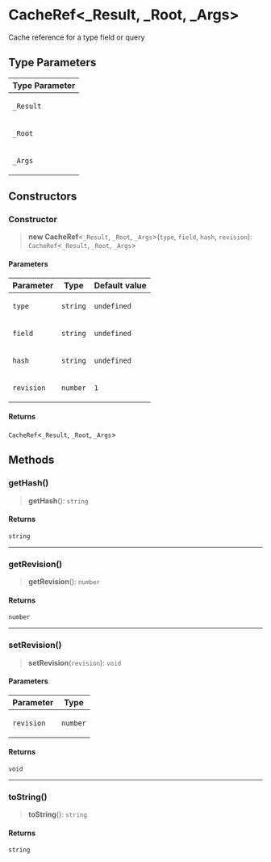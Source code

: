 # CacheRef\<\_Result, \_Root, \_Args\>

Cache reference for a type field or query

## Type Parameters

<table>
<thead>
<tr>
<th>Type Parameter</th>
</tr>
</thead>
<tbody>
<tr>
<td>

`_Result`

</td>
</tr>
<tr>
<td>

`_Root`

</td>
</tr>
<tr>
<td>

`_Args`

</td>
</tr>
</tbody>
</table>

## Constructors

### Constructor

> **new CacheRef**\<`_Result`, `_Root`, `_Args`\>(`type`, `field`, `hash`, `revision`): `CacheRef`\<`_Result`, `_Root`, `_Args`\>

#### Parameters

<table>
<thead>
<tr>
<th>Parameter</th>
<th>Type</th>
<th>Default value</th>
</tr>
</thead>
<tbody>
<tr>
<td>

`type`

</td>
<td>

`string`

</td>
<td>

`undefined`

</td>
</tr>
<tr>
<td>

`field`

</td>
<td>

`string`

</td>
<td>

`undefined`

</td>
</tr>
<tr>
<td>

`hash`

</td>
<td>

`string`

</td>
<td>

`undefined`

</td>
</tr>
<tr>
<td>

`revision`

</td>
<td>

`number`

</td>
<td>

`1`

</td>
</tr>
</tbody>
</table>

#### Returns

`CacheRef`\<`_Result`, `_Root`, `_Args`\>

## Methods

### getHash()

> **getHash**(): `string`

#### Returns

`string`

---

### getRevision()

> **getRevision**(): `number`

#### Returns

`number`

---

### setRevision()

> **setRevision**(`revision`): `void`

#### Parameters

<table>
<thead>
<tr>
<th>Parameter</th>
<th>Type</th>
</tr>
</thead>
<tbody>
<tr>
<td>

`revision`

</td>
<td>

`number`

</td>
</tr>
</tbody>
</table>

#### Returns

`void`

---

### toString()

> **toString**(): `string`

#### Returns

`string`
